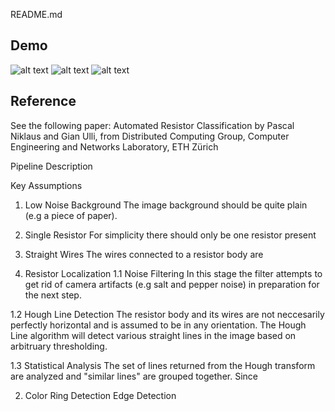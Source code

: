README.md


## Demo
![alt text](https://github.com/h397wang/ResistanceId/tree/master/demo/demo0.png)
![alt text](https://github.com/h397wang/ResistanceId/tree/master/demo/demo1.png)
![alt text](https://github.com/h397wang/ResistanceId/tree/master/demo/demo2.png)

## Reference
See the following paper:
Automated Resistor Classification by
Pascal Niklaus and Gian Ulli, from
Distributed Computing Group, Computer Engineering and Networks Laboratory, ETH Zürich

Pipeline Description

Key Assumptions
1. Low Noise Background
The image background should be quite plain (e.g a piece of paper).
2. Single Resistor
For simplicity there should only be one resistor present
3. Straight Wires
The wires connected to a resistor body are 

1. Resistor Localization
1.1 Noise Filtering
In this stage the filter attempts to get rid of camera artifacts (e.g salt and pepper noise) in preparation for the next step.

1.2 Hough Line Detection
The resistor body and its wires are not neccesarily perfectly horizontal and is assumed to be in any orientation. The Hough Line algorithm will detect various straight lines in the image based on arbitruary thresholding.

1.3 Statistical Analysis
The set of lines returned from the Hough transform are analyzed and "similar lines" are grouped together. Since

2. Color Ring Detection
Edge Detection
